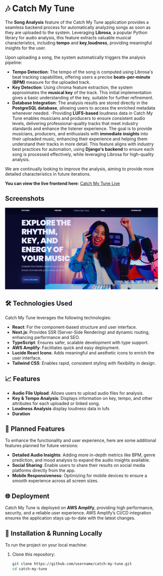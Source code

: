 # 🎶 Catch My Tune


The **Song Analysis** feature of the Catch My Tune application provides a seamless backend process for automatically analyzing songs as soon as they are uploaded to the system. Leveraging **Librosa**, a popular Python library for audio analysis, this feature extracts valuable musical characteristics, including **tempo** and **key**,**loudness**, providing meaningful insights for the user.

Upon uploading a song, the system automatically triggers the analysis pipeline:
- **Tempo Detection**: The tempo of the song is computed using Librosa's beat tracking capabilities, offering users a precise **beats-per-minute (BPM)** measure for the uploaded track.
- **Key Detection**: Using chroma feature extraction, the system approximates the **musical key** of the track. This initial implementation gives a basic understanding of the key, suitable for further refinement.
- **Database Integration**: The analysis results are stored directly in the **PostgreSQL database**, allowing users to access the enriched metadata whenever needed.
-Providing **LUFS-based** loudness data in Catch My Tune enables musicians and producers to ensure consistent audio levels, delivering professional-quality tracks that meet industry standards and enhance the listener experience.
The goal is to provide musicians, producers, and enthusiasts with **immediate insights** into their uploaded music, enhancing their experience and helping them understand their tracks in more detail. This feature aligns with industry best practices for automation, using **Django's backend** to ensure each song is processed effectively, while leveraging Librosa for high-quality analysis.

We are continually looking to improve the analysis, aiming to provide more detailed characteristics in future iterations.


**You can view the live frontend here**: [Catch My Tune Live](https://main.d22mdftw8wj1aj.amplifyapp.com/)

## Screenshots
![FocusFlow Dashboard](/ui-test.png)


## 🛠️ Technologies Used

Catch My Tune leverages the following technologies:

- **React**: For the component-based structure and user interface.
- **Next.js**: Provides SSR (Server-Side Rendering) and dynamic routing, enhancing performance and SEO.
- **TypeScript**: Ensures safer, scalable development with type support.
- **AWS Amplify**: Facilitates quick and easy deployment.
- **Lucide React Icons**: Adds meaningful and aesthetic icons to enrich the user interface.
- **Tailwind CSS**: Enables rapid, consistent styling with flexibility in design.

## 📈 Features
- **Audio File Upload**: Allows users to upload audio files for analysis.
- **Key & Tempo Analysis**: Displays information on key, tempo, and other attributes for each uploaded or linked song.
- **Loudness Analysis** display loudness data in lufs
- **Duration**

## 🔮 Planned Features

To enhance the functionality and user experience, here are some additional features planned for future versions:

- **Detailed Audio Insights**: Adding more in-depth metrics like BPM, genre prediction, and mood analysis to expand the audio insights available.
- **Social Sharing**: Enable users to share their results on social media platforms directly from the app.
- **Mobile Responsiveness**: Optimizing for mobile devices to ensure a smooth experience across all screen sizes.

## 🌐 Deployment

Catch My Tune is deployed on **AWS Amplify**, providing high performance, security, and a reliable user experience. AWS Amplify’s CI/CD integration ensures the application stays up-to-date with the latest changes.

## 📂 Installation & Running Locally

To run the project on your local machine:

1. Clone this repository:
   ```bash
   git clone https://github.com/username/catch-my-tune.git
   cd catch-my-tune
